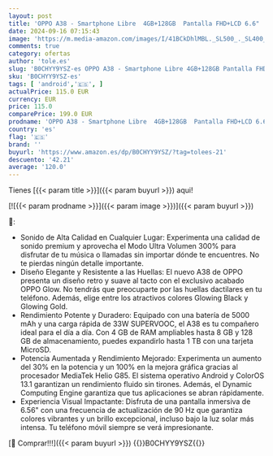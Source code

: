 ```yaml
---
layout: post
title: 'OPPO A38 - Smartphone Libre  4GB+128GB  Pantalla FHD+LCD 6.6"  Cámara 50+2+5MP  Android  Batería 5000mAh  Carga Rápida 33W – Negro'
date: 2024-09-16 07:15:43
image: 'https://m.media-amazon.com/images/I/41BCkDhlMBL._SL500_._SL400_.jpg'
comments: true
category: ofertas
author: 'tole.es'
slug: 'B0CHYY9YSZ-es OPPO A38 - Smartphone Libre 4GB+128GB Pantalla FHD+LCD...'
sku: 'B0CHYY9YSZ-es'
tags: [ 'android','🇪🇸', ]
actualPrice: 115.0 EUR
currency: EUR
price: 115.0
comparePrice: 199.0 EUR
prodname: 'OPPO A38 - Smartphone Libre  4GB+128GB  Pantalla FHD+LCD 6.6"  Cámara 50+2+5MP  Android  Batería 5000mAh  Carga Rápida 33W – Negro'
country: 'es'
flag: '🇪🇸'
brand: ''
buyurl: 'https://www.amazon.es/dp/B0CHYY9YSZ/?tag=tolees-21'
descuento: '42.21'
average: '120.0'
---
```


Tienes [{{< param title >}}]({{< param buyurl >}}) aqui!

[![{{< param prodname >}}]({{< param image >}})]({{< param buyurl >}})

🔎:

- Sonido de Alta Calidad en Cualquier Lugar: Experimenta una calidad de sonido premium y aprovecha el Modo Ultra Volumen 300% para disfrutar de tu música o llamadas sin importar dónde te encuentres. No te pierdas ningún detalle importante.
- Diseño Elegante y Resistente a las Huellas: El nuevo A38 de OPPO presenta un diseño retro y suave al tacto con el exclusivo acabado OPPO Glow. No tendrás que preocuparte por las huellas dactilares en tu teléfono. Además, elige entre los atractivos colores Glowing Black y Glowing Gold.
- Rendimiento Potente y Duradero: Equipado con una batería de 5000 mAh y una carga rápida de 33W SUPERVOOC, el A38 es tu compañero ideal para el día a día. Con 4 GB de RAM ampliables hasta 8 GB y 128 GB de almacenamiento, puedes expandirlo hasta 1 TB con una tarjeta MicroSD.
- Potencia Aumentada y Rendimiento Mejorado: Experimenta un aumento del 30% en la potencia y un 100% en la mejora gráfica gracias al procesador MediaTek Helio G85. El sistema operativo Android y ColorOS 13.1 garantizan un rendimiento fluido sin tirones. Además, el Dynamic Computing Engine garantiza que tus aplicaciones se abran rápidamente.
- Experiencia Visual Impactante: Disfruta de una pantalla inmersiva de 6.56" con una frecuencia de actualización de 90 Hz que garantiza colores vibrantes y un brillo excepcional, incluso bajo la luz solar más intensa. Tu teléfono móvil siempre se verá impresionante.

[🛒 Comprar!!!]({{< param buyurl >}})
{{<world>}}B0CHYY9YSZ{{</world>}}
